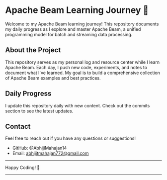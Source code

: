 # Apache Beam Learning Journey 🚀

Welcome to my Apache Beam learning journey! This repository documents my daily progress as I explore and master Apache Beam, a unified programming model for batch and streaming data processing.

## About the Project

This repository serves as my personal log and resource center while I learn Apache Beam. Each day, I push new code, experiments, and notes to document what I've learned. My goal is to build a comprehensive collection of Apache Beam examples and best practices.

## Daily Progress

I update this repository daily with new content. Check out the commits section to see the latest updates.

## Contact

Feel free to reach out if you have any questions or suggestions!

- GitHub: @AbhijiMahajan14
- Email: abhijitmahajan772@gmail.com

---

Happy Coding! 🌟

---
